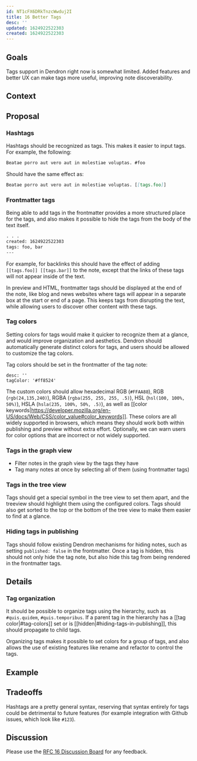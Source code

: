 ```yaml
---
id: NT1cFX6DRkTnzcWwduj2I
title: 16 Better Tags
desc: ''
updated: 1624922522303
created: 1624922522303
---
```


## Goals

Tags support in Dendron right now is somewhat limited. Added features and better UX can make tags more useful, improving note discoverability.

## Context

## Proposal

### Hashtags

Hashtags should be recognized as tags. This makes it easier to input tags. For example, the following:

```markdown
Beatae porro aut vero aut in molestiae voluptas. #foo
```

Should have the same effect as:

```markdown
Beatae porro aut vero aut in molestiae voluptas. [[tags.foo]]
```

### Frontmatter tags
Being able to add tags in the frontmatter provides a more structured place for the tags, and also makes it possible to hide the tags from the body of the text itself.

```markdown
. . .
created: 1624922522303
tags: foo, bar
---
```

For example, for backlinks this should have the effect of adding `[[tags.foo]] [[tags.bar]]` to the note, except that the links of these tags will not appear inside of the text.

In preview and HTML, frontmatter tags should be displayed at the end of the note, like blog and news websites where tags will appear in a separate box at the start or end of a page.
This keeps tags from disrupting the text, while allowing users to discover other content with these tags.

### Tag colors

Setting colors for tags would make it quicker to recognize them at a glance, and would improve organization and aesthetics. Dendron should automatically generate distinct colors for tags, and users should be allowed to customize the tag colors.

Tag colors should be set in the frontmatter of the tag note:

```
desc: ''
tagColor: '#ff8524'
```

The custom colors should allow hexadecimal RGB (`#FFAA88`), RGB (`rgb(24,135,240)`), RGBA (`rgba(255, 255, 255, .5)`), HSL (`hsl(100, 100%, 50%)`), HSLA (`hsla(235, 100%, 50%, .5)`), as well as [[color keywords|https://developer.mozilla.org/en-US/docs/Web/CSS/color_value#color_keywords]].
These colors are all widely supported in browsers, which means they should work both within publishing and preview without extra effort.
Optionally, we can warn users for color options that are incorrect or not widely supported.

### Tags in the graph view

* Filter notes in the graph view by the tags they have
* Tag many notes at once by selecting all of them (using frontmatter tags)

### Tags in the tree view

Tags should get a special symbol in the tree view to set them apart, and the treeview should highlight them using the configured colors.
Tags should also get sorted to the top or the bottom of the tree view to make them easier to find at a glance.

### Hiding tags in publishing

Tags should follow existing Dendron mechanisms for hiding notes, such as setting `published: false` in the frontmatter.
Once a tag is hidden, this should not only hide the tag note, but also hide this tag from being rendered in the frontmatter tags.

## Details

### Tag organization

It should be possible to organize tags using the hierarchy, such as `#quis.quidem`, `#quis.temporibus`.
If a parent tag in the hierarchy has a [[tag color|#tag-colors]] set or is [[hidden|#hiding-tags-in-publishing]], this should propagate to child tags.

Organizing tags makes it possible to set colors for a group of tags, and also allows the use of existing features like rename and refactor to control the tags.
## Example

## Tradeoffs

Hashtags are a pretty general syntax, reserving that syntax entirely for tags could be detrimental to future features (for example integration with Github issues, which look like `#123`).

## Discussion

Please use the [RFC 16 Discussion Board](https://github.com/dendronhq/dendron/discussions/885) for any feedback.